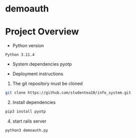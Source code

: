 # demoauth
# Project Overview

* Python version
```    
Python 3.11.4
```
* System dependencies
pyotp

* Deployment instructions
1. The git repository must be cloned
 ```bash
git clone https://github.com/studentea10/info_system.git
```
2. Install dependencies
```bash
pip3 install pyotp
```

4. start rails server

```bash
python3 demoauth.py
```

